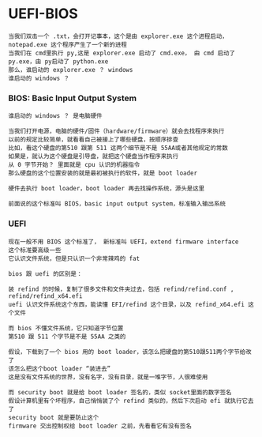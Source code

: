 # UEFI-BIOS

    当我们双击一个 .txt，会打开记事本，这个是由 explorer.exe 这个进程启动，notepad.exe 这个程序产生了一个新的进程
    当我们在 cmd里执行 py,这是 explorer.exe 启动了 cmd.exe， 由 cmd 启动了 py.exe，由 py启动了 python.exe
    那么，谁启动的 explorer.exe ？ windows
    谁启动的 windows ？

### BIOS: Basic Input Output System

    谁启动的 windows ？ 是电脑硬件
    
    当我们打开电源，电脑的硬件/固件（hardware/firmware）就会去找程序来执行
    以前的规定比较简单，就看看自己被接上了哪些硬盘，按顺序排查
    比如，看这个硬盘的第510 跟第 511 这两个细节是不是 55AA或者其他规定的常数
    如果是，就认为这个硬盘是引导盘，就把这个硬盘当作程序来执行
    从 0 字节开始？ 里面就是 cpu 认识的机器指令
    那么硬盘的这个位置安装的就是最初被执行的软件，就是 boot loader
    
    硬件去执行 boot loader，boot loader 再去找操作系统，源头是这里   
    
    前面说的这个标准叫 BIOS，basic input output system，标准输入输出系统    

### UEFI

    现在一般不用 BIOS 这个标准了， 新标准叫 UEFI，extend firmware interface 
    这个标准要高级一些
    它认识文件系统，但是只认识一个非常辣鸡的 fat
    
    bios 跟 uefi 的区别是：
    
    装 refind 的时候，复制了很多文件和文件夹过去，包括 refind/refind.conf , refind/refind_x64.efi
    uefi 认识文件系统这个东西，能读懂 EFI/refind 这个目录，以及 refind_x64.efi 这个文件
    
    而 bios 不懂文件系统，它只知道字节位置
    第510 跟 511 个字节是不是 55AA 之类的
    
    假设，下载到了一个 bios 用的 boot loader，该怎么把硬盘的第510跟511两个字节给改了
    该怎么把这个boot loader “装进去”
    这是没有文件系统的世界，没有名字，没有目录，就是一堆字节，人很难使用
    
    而 security boot 就是给 boot loader 签名的，类似 socket里面的数字签名
    假设计算机里有个坏程序，自己悄悄装了个 refind 类似的，然后下次启动 efi 就执行它去了
    security boot 就是要防止这个
    firmware 交出控制权给 boot loader 之前，先看看它有没有签名
    
    
    
